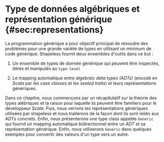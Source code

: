 # Type de données algébriques et représentation générique {#sec:representations}

La programmation générique a pour objectif principal
de résoudre des problèmes pour une grande variété de types
en utilisant un minimum de code générique.
Shapeless fournit deux ensembles d'outils dans ce but :

 1. Un ensemble de types de donnée générique
    qui peuvent être inspectés, itérés et manipulés
    au `type-level`

 2. Le mapping automatique entre *algebraic data types (*ADT*s)*
    (encodé en *Scala* par les *case classes* et les *sealed traits*)
    et leurs représentations génériques.

Dans ce chapitre, nous commençons par un
récapitulatif sur la théorie des types alébriques
et la raison pour laquelle ils peuvent être familiers pour le développeur *Scala*.
Puis, nous verrons les représentations génériques utilisées
par shapeless et nous traiterons de la façon dont ils sont
reliés aux *ADT*s concrets.
Enfin, nous présenterons une type class appelée `Generic`
qui fournit un mapping automatique bidirectionnel entre
un *ADT* et sa représentation générique.
Enfin, nous utiliserons `Generic` dans quelques exemples
pour convertir des valeurs d'un type vers un autre.
